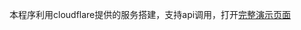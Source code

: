 本程序利用cloudflare提供的服务搭建，支持api调用，打开[完整演示页面](https://cinzy.com/txt2img)

<div id=user-content-txt2img></div>

<!-- ##{"script":"<script>document.getElementById('user-content-txt2img').innerHTML='<div class=container><input class=textinput type=text id=prompt value=\'man in rain\',  rows=3 /><button type=button id=submit-button  class=btn-wrapper title=使用的是sd文生图模型！ data-umami-event=生成图片>AI生成图片</button><div class=aiimage id=image-container style=text-align: center; ><div class=progress-bar style=display:none;><p>生成过程大概需要10秒</p></div></div></div>';const promptInput = document.getElementById('prompt'); const submitButton = document.getElementById('submit-button'); const imageContainer = document.getElementById('image-container'); const progressBar = document.querySelector('.progress-bar'); const progressBarInner = progressBar.querySelector('.progress-bar-inner'); submitButton.addEventListener('click', async () => { console.log('abc'); const prompt = promptInput.value; progressBar.style.display = 'block'; const requestBody = { content: prompt, }; const response = await fetch('https://cinzy.com/txt2img/'+prompt, { method: 'POST', headers: { 'Content-Type': 'application/json', }, body: JSON.stringify(requestBody), }); if (response.ok) { console.log(response); const imageBlob = await response.blob(); const imageUrl = URL.createObjectURL(imageBlob); const image = document.createElement('img'); image.src = imageUrl; imageContainer.insertBefore(image, imageContainer.children[1]); progressBar.style.display = 'none'; } else { alert('Error generating image'); } });</script>","style":"<style>#busuanzi_value_site_uv{color:red}#busuanzi_value_site_pv{color:red}</style>"}## -->